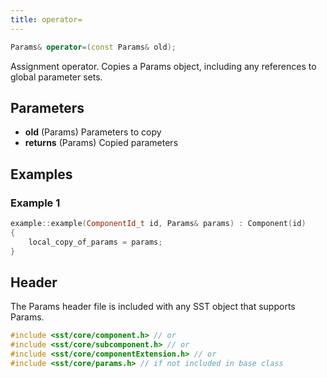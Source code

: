 ```yaml
---
title: operator=
---
```

```cpp
Params& operator=(const Params& old);
```

Assignment operator. Copies a Params object, including any references to global parameter sets.

## Parameters
* **old** (Params) Parameters to copy
* **returns** (Params) Copied parameters


## Examples

### Example 1
```cpp
example::example(ComponentId_t id, Params& params) : Component(id)
{
    local_copy_of_params = params;
}
```

## Header
The Params header file is included with any SST object that supports Params.
```cpp
#include <sst/core/component.h> // or
#include <sst/core/subcomponent.h> // or
#include <sst/core/componentExtension.h> // or
#include <sst/core/params.h> // if not included in base class
```